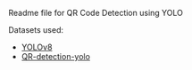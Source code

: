 Readme file for QR Code Detection using YOLO

Datasets used:
- [YOLOv8](https://universe.roboflow.com/qr-lmsul/qr-code-detection-jz2e3/dataset/2)
- [QR-detection-yolo](https://www.kaggle.com/datasets/vincentv/qr-detection-yolo)